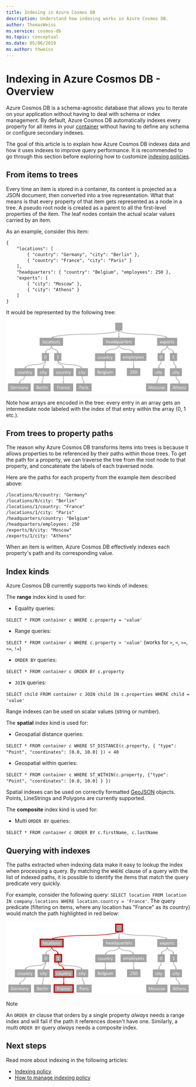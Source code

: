 ```yaml
---
title: Indexing in Azure Cosmos DB 
description: Understand how indexing works in Azure Cosmos DB.
author: ThomasWeiss
ms.service: cosmos-db
ms.topic: conceptual
ms.date: 05/06/2019
ms.author: thweiss
---
```


# Indexing in Azure Cosmos DB - Overview

Azure Cosmos DB is a schema-agnostic database that allows you to iterate on your application without having to deal with schema or index management. By default, Azure Cosmos DB automatically indexes every property for all items in your [container](databases-containers-items.md#azure-cosmos-containers) without having to define any schema or configure secondary indexes.

The goal of this article is to explain how Azure Cosmos DB indexes data and how it uses indexes to improve query performance. It is recommended to go through this section before exploring how to customize [indexing policies](index-policy.md).

## From items to trees

Every time an item is stored in a container, its content is projected as a JSON document, then converted into a tree representation. What that means is that every property of that item gets represented as a node in a tree. A pseudo root node is created as a parent to all the first-level properties of the item. The leaf nodes contain the actual scalar values carried by an item.

As an example, consider this item:

    {
        "locations": [
            { "country": "Germany", "city": "Berlin" },
            { "country": "France", "city": "Paris" }
        ],
        "headquarters": { "country": "Belgium", "employees": 250 },
        "exports": [
            { "city": "Moscow" },
            { "city": "Athens" }
        ]
    }

It would be represented by the following tree:

![The previous item represented as a tree](./media/index-overview/item-as-tree.png)

Note how arrays are encoded in the tree: every entry in an array gets an intermediate node labeled with the index of that entry within the array (0, 1 etc.).

## From trees to property paths

The reason why Azure Cosmos DB transforms items into trees is because it allows properties to be referenced by their paths within those trees. To get the path for a property, we can traverse the tree from the root node to that property, and concatenate the labels of each traversed node.

Here are the paths for each property from the example item described above:

    /locations/0/country: "Germany"
    /locations/0/city: "Berlin"
    /locations/1/country: "France"
    /locations/1/city: "Paris"
    /headquarters/country: "Belgium"
    /headquarters/employees: 250
    /exports/0/city: "Moscow"
    /exports/1/city: "Athens"

When an item is written, Azure Cosmos DB effectively indexes each property's path and its corresponding value.

## Index kinds

Azure Cosmos DB currently supports two kinds of indexes:

The **range** index kind is used for:

- Equality queries: 

`SELECT * FROM container c WHERE c.property = 'value'`

- Range queries: 

`SELECT * FROM container c WHERE c.property > 'value'` (works for `>`, `<`, `>=`, `<=`, `!=`)

- `ORDER BY` queries:

`SELECT * FROM container c ORDER BY c.property`

- `JOIN` queries: 

`SELECT child FROM container c JOIN child IN c.properties WHERE child = 'value'`

Range indexes can be used on scalar values (string or number).

The **spatial** index kind is used for:

- Geospatial distance queries: 

`SELECT * FROM container c WHERE ST_DISTANCE(c.property, { "type": "Point", "coordinates": [0.0, 10.0] }) < 40`

- Geospatial within queries: 

`SELECT * FROM container c WHERE ST_WITHIN(c.property, {"type": "Point", "coordinates": [0.0, 10.0] } })`

Spatial indexes can be used on correctly formatted [GeoJSON](geospatial.md) objects. Points, LineStrings and Polygons are currently supported.

The **composite** index kind is used for:

- Multi `ORDER BY` queries: 

`SELECT * FROM container c ORDER BY c.firstName, c.lastName`

## Querying with indexes

The paths extracted when indexing data make it easy to lookup the index when processing a query. By matching the `WHERE` clause of a query with the list of indexed paths, it is possible to identify the items that match the query predicate very quickly.

For example, consider the following query: `SELECT location FROM location IN company.locations WHERE location.country = 'France'`. The query predicate (filtering on items, where any location has "France" as its country) would match the path highlighted in red below:

![Matching a specific path within a tree](./media/index-overview/matching-path.png)

> [!NOTE]
> An `ORDER BY` clause that orders by a single property *always* needs a range index and will fail if the path it references doesn't have one. Similarly, a multi `ORDER BY` query *always* needs a composite index.

## Next steps

Read more about indexing in the following articles:

- [Indexing policy](index-policy.md)
- [How to manage indexing policy](how-to-manage-indexing-policy.md)
